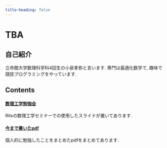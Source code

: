 ```yaml
---
title-heading: false
---
```


# TBA
<!-- [sample pdf](pdf/sample_diagram.pdf) -->

## 自己紹介
立命館大学数理科学科4回生の小泉孝弥と言います.
専門は最適化数学で, 趣味で競技プログラミングをやっています. 

## Contents

#### <a href="/Applied_Mathematics/AMP_slide_list">数理工学勉強会</a>
Ritsの数理工学セミナーでの使用したスライドが置いてあります.

#### <a href="/pdfs/published_pdf_lists">今まで書いたpdf</a>
個人的に勉強したことをまとめたpdfをまとめてあります. 

